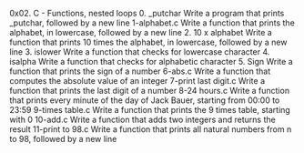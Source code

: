 0x02. C - Functions, nested loops
0. _putchar
Write a program that prints _putchar, followed by a new line
1-alphabet.c
Write a function that prints the alphabet, in lowercase, followed by a new line
2. 10 x alphabet
Write a function that prints 10 times the alphabet, in lowercase, followed by a new line
3. islower
Write a function that checks for lowercase character
4. isalpha
Write a function that checks for alphabetic character
5. Sign
Write a function that prints the sign of a number
6-abs.c
Write a function that computes the absolute value of an integer
7-print last digit.c
Write a function that prints the last digit of a number
8-24 hours.c
Write a function that prints every minute of the day of Jack Bauer, starting from 00:00 to 23:59
9-times table.c
Write a function that prints the 9 times table, starting with 0
10-add.c
Write a function that adds two integers and returns the result
11-print to 98.c
Write a function that prints all natural numbers from n to 98, followed by a new line
